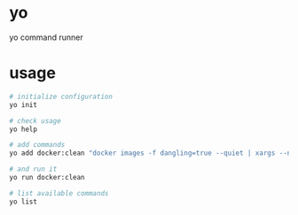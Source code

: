 # yo

yo command runner

# usage

```bash
# initialize configuration
yo init

# check usage
yo help

# add commands
yo add docker:clean "docker images -f dangling=true --quiet | xargs --no-run-if-empty docker rmi"

# and run it
yo run docker:clean

# list available commands
yo list
```
